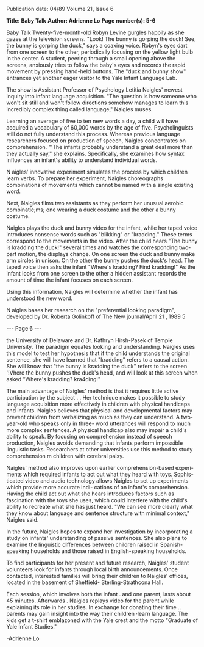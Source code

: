 Publication date: 04/89
Volume 21, Issue 6

**Title: Baby Talk**
**Author: Adrienne Lo**
**Page number(s): 5-6**

Baby Talk 
Twenty-five-month-old Robyn Levine 
gurgles happily as she gazes at the 
television screens. "Look! The bunny 
is gorping the duck! See, the bunny is 
gorping the duck," says a coaxing 
voice. Robyn's eyes dart from one 
screen 
to the other, 
periodically 
focusing on the yellow light bulb in the 
center. A student, peering through a 
small opening above the screens, 
anxiously tries to follow the baby's eyes 
and records the rapid movement by 
pressing hand-held buttons. The "duck 
and 
bunny show" entrances 
yet 
another eager visitor to the Yale Infant 
Language Lab. 

The show is Assistant Professor of 
Psychology Letitia Naigles' newest 
inquiry into infant language 
acquisition. "The question is how 
someone who won't sit still and won't 
follow directions somehow manages to 
learn this incredibly complex thing 
called language," Naigles muses. 

Learning an average of five to ten new 
words a day, a child will have acquired 
a vocabulary of 60,000 words by the 
age of five. Psycholinguists still do not 
fully understand this process. Whereas 
previous language researchers focused 
on production of speech, Naigles 
concentrates on comprehension. "'The 
infants probably understand a great 
deal more than they actually say," she 
explains. Specifically, she examines 
how syntax influences an infant's 
ability to understand individual words. 

N aigles' innovative experiment 
simulates the 
process by which 
children learn verbs. To prepare her 
experiment, Naigles choreographs 
combinations of movements which 
cannot be named with a single existing 
word. 

Next, 
Naigles films 
two 
assistants as they perform her unusual 
aerobic combinatic;ms; one wearing a 
duck costume and the other a bunny 
costume. 

Naigles plays the duck and bunny 
video for the infant, while her taped 
voice introduces nonsense words such 
as "blikking" or "kradding." These 
terms correspond to the movements in 
the video. After the child hears "The 
bunny is kradding the duck!" several 
times and watches the corresponding 
two-part motion, the displays change. 
On one screen the duck and bunny 
make arm circles in unison. On the 
other the bunny pushes the duck's 
head. The taped voice then asks the 
infant "Where's kradding? 
Find 
kradding!" As the infant looks from 
one screen to the other a hidden 
assistant records the amount of time 
the infant focuses on each screen. 

Using this information, Naigles will 
determine whether the infant has 
understood the new word. 

N aigles bases her research on the 
"preferential looking paradigm", 
developed by Dr. Roberta Golinkoff of 
The New journal/April 21 , 1989 5 


--- Page 6 ---

the University of Delaware and Dr. 
Kathryn 
Hirsh-Pasek of Temple 
University. The paradigm equates 
looking and understanding. Naigles 
uses this model to test her hypothesis 
that if the child understands the 
original sentence, she will have learned 
that "kradding" refers to a causal 
action. She will know that "the bunny 
is kradding the duck" refers to the screen 
'!Vhere the bunny pushes the duck's 
head, and will look at this screen when 
asked "Where's kradding? 
kra4ding!" 

The main advantage of Naigles' 
method is that it requires little active 
participation by the subject . . Her 
technique makes it possible to study 
language acquisition more effectively 
in children with physical handicaps 
and infants. Naigles believes that 
physical and developmental factors 
may prevent children from verbalizing 
as much as they can understand. A 
two-year-old who speaks only in three-
word utterances will respond to much 
more complex sentences. A physical 
handicap also may impair a child's 
ability to speak. By focusing on 
comprehension instead of speech 
production, Naigles avoids demanding 
that infants perform impossible 
linguistic tasks. Researchers at other 
universities use this method to study 
comprehension 
m 
children with 
cerebral palsy. 

Naigles' method also improves upon 
earlier comprehension-based experi-
ments which required infants to act out 
what they heard with toys. Sophis-
ticated video and audio technology 
allows Naigles to set up experiments 
which provide more accurate indi-
cations of an infant's comprehension. 
Having the child act out what she hears 
introduces factors such as fascination 
with the toys she uses, which could 
interfere with the child's ability to 
recreate what she has just heard. "We 
can see more clearly what they know 
about language and sentence structure 
with minimal context," Naigles said. 

In the future, Naigles hopes to 
expand her investigation by 
incorporating a study on infants' 
understanding of passive sentences. 
She also plans to examine the linguistic 
differences between children raised in 
Spanish-speaking households and 
those 
raised 
in English-speaking 
households. 

To find participants for her present 
and future research, Naigles' student 
volunteers look for infants through 
local birth announcements. Once 
contacted, interested families will 
bring their children to Naigles' offices, 
located in the basement of Sheffield-
Sterling-Strathcona Hall. 

Each 
session, which involves both the infant . 
and one 
parent, 
lasts 
about 45 
minutes. Afterwards . Naigles replays 
video 
for the parent while 
explaining its role in her studies. In 
exchange for donating their time .. 
parents may gain insight into the way 
their children ·learn language. The kids 
get a t-shirt emblazoned with the Yale 
crest and the motto "Graduate of Yale 
Infant Studies." 

-Adrienne Lo